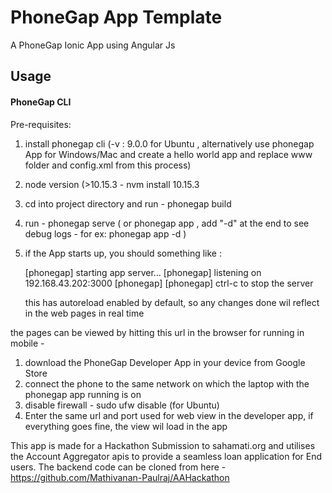 # PhoneGap App Template 

A PhoneGap Ionic App using Angular Js
## Usage

#### PhoneGap CLI

Pre-requisites:
1) install phonegap cli (-v : 9.0.0 for Ubuntu , alternatively use phonegap App for Windows/Mac and create a hello world app and replace www folder and config.xml from this process)
2) node version (>10.15.3 - nvm install 10.15.3
3) cd into project directory and run -  phonegap build
4) run - phonegap serve ( or phonegap app , add "-d" at the end to see debug logs - for ex: phonegap app -d )
5) if the App starts up, you should something like :

    [phonegap] starting app server...
    [phonegap] listening on 192.168.43.202:3000
    [phonegap] 
    [phonegap] ctrl-c to stop the server
    
    this has autoreload enabled by default, so any changes done wil reflect in the web pages in real time 
    
  the pages can be viewed by hitting this url in the browser
  for running in mobile - 
  1) download the PhoneGap Developer App in your device from Google Store
  2) connect the phone to the same network on which the laptop with the phonegap app running is on
  3) disable firewall - sudo ufw disable (for Ubuntu) 
  4) Enter the same url and port used for web view in the developer app, if everything goes fine, the view wil load in the app
  
  This app is made for a Hackathon Submission to sahamati.org and utilises the Account Aggregator apis to provide a seamless loan application for End users. The backend code can be cloned from here - https://github.com/Mathivanan-Paulraj/AAHackathon 
  
  
  

   

